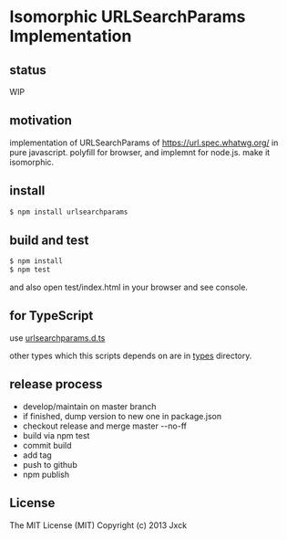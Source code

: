 # Isomorphic URLSearchParams Implementation

## status

WIP

## motivation

implementation of URLSearchParams of https://url.spec.whatwg.org/ in pure javascript.
polyfill for browser, and implemnt for node.js.
make it isomorphic.

## install

```sh
$ npm install urlsearchparams
```

## build and test

```sh
$ npm install
$ npm test
```

and also open test/index.html in your browser and see console.


## for TypeScript

use [urlsearchparams.d.ts](./urlsearchparams.d.ts)

other types which this scripts depends on are in [types](./types) directory.


## release process

- develop/maintain on master branch
- if finished, dump version to new one in package.json
- checkout release and merge master --no-ff
- build via npm test
- commit build
- add tag
- push to github
- npm publish

## License

The MIT License (MIT)
Copyright (c) 2013 Jxck
